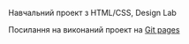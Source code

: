 Навчальний проект з HTML/CSS, Design Lab

Посилання на виконаний проект на [Git pages](https://smvaleriya.github.io/design-lab/)